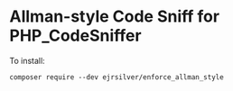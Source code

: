 # Allman-style Code Sniff for PHP_CodeSniffer

To install:
```shell
composer require --dev ejrsilver/enforce_allman_style
```

